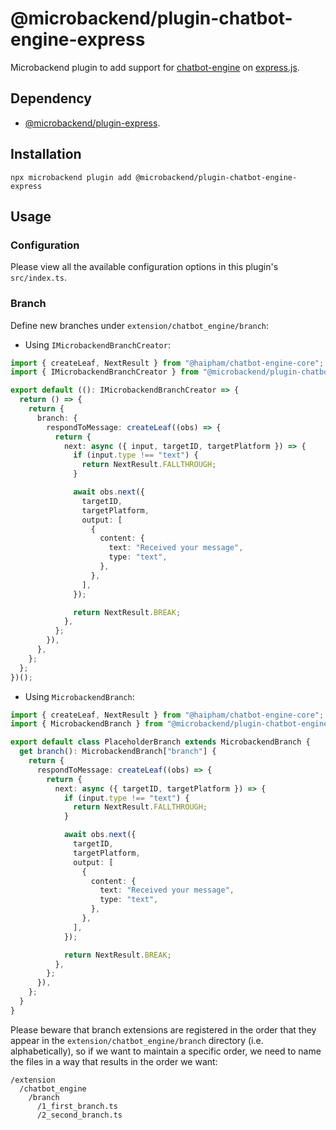 # @microbackend/plugin-chatbot-engine-express

Microbackend plugin to add support for
[chatbot-engine](https://github.com/protoman92/chatbot-engine) on
[express.js](https://www.npmjs.com/package/express).

## Dependency

- [@microbackend/plugin-express](https://www.npmjs.com/package/@microbackend/plugin-express).

## Installation

```shell
npx microbackend plugin add @microbackend/plugin-chatbot-engine-express
```

## Usage

### Configuration

Please view all the available configuration options in this plugin's
`src/index.ts`.

### Branch

Define new branches under `extension/chatbot_engine/branch`:

- Using `IMicrobackendBranchCreator`:

```typescript
import { createLeaf, NextResult } from "@haipham/chatbot-engine-core";
import { IMicrobackendBranchCreator } from "@microbackend/plugin-chatbot-engine-express";

export default ((): IMicrobackendBranchCreator => {
  return () => {
    return {
      branch: {
        respondToMessage: createLeaf((obs) => {
          return {
            next: async ({ input, targetID, targetPlatform }) => {
              if (input.type !== "text") {
                return NextResult.FALLTHROUGH;
              }

              await obs.next({
                targetID,
                targetPlatform,
                output: [
                  {
                    content: {
                      text: "Received your message",
                      type: "text",
                    },
                  },
                ],
              });

              return NextResult.BREAK;
            },
          };
        }),
      },
    };
  };
})();
```

- Using `MicrobackendBranch`:

```typescript
import { createLeaf, NextResult } from "@haipham/chatbot-engine-core";
import { MicrobackendBranch } from "@microbackend/plugin-chatbot-engine-express";

export default class PlaceholderBranch extends MicrobackendBranch {
  get branch(): MicrobackendBranch["branch"] {
    return {
      respondToMessage: createLeaf((obs) => {
        return {
          next: async ({ targetID, targetPlatform }) => {
            if (input.type !== "text") {
              return NextResult.FALLTHROUGH;
            }

            await obs.next({
              targetID,
              targetPlatform,
              output: [
                {
                  content: {
                    text: "Received your message",
                    type: "text",
                  },
                },
              ],
            });

            return NextResult.BREAK;
          },
        };
      }),
    };
  }
}
```

Please beware that branch extensions are registered in the order that they
appear in the `extension/chatbot_engine/branch` directory (i.e. alphabetically),
so if we want to maintain a specific order, we need to name the files in a way
that results in the order we want:

```
/extension
  /chatbot_engine
    /branch
      /1_first_branch.ts
      /2_second_branch.ts
```
